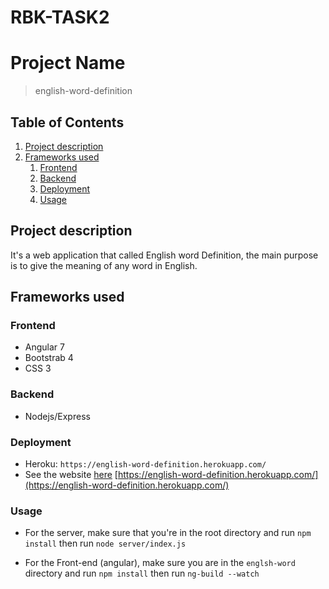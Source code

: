 # RBK-TASK2

# Project Name

>  english-word-definition

## Table of Contents

1. [Project description](#project-description)
1. [Frameworks used](#frameworks-used)
    1. [Frontend](#frontend)
    1. [Backend](#backend)
    1. [Deployment](#deployment)
    1. [Usage](#usage)

## Project description
It's a web application that called English word Definition, the main
purpose is to give the meaning of any word in English.

## Frameworks used

 ### Frontend
 * Angular 7
 * Bootstrab 4
 * CSS 3
 ### Backend
  * Nodejs/Express
 ### Deployment
  * Heroku:  `https://english-word-definition.herokuapp.com/`
  * See the website [here](https://english-word-definition.herokuapp.com/) [https://english-word-definition.herokuapp.com/](https://english-word-definition.herokuapp.com/)

 ### Usage
  * For the server, make sure that you're in the root directory and run  `npm install` then run `node server/index.js`
  
  * For the Front-end (angular), make sure you are in the `englsh-word` directory and run `npm install` then run `ng-build --watch`
